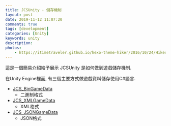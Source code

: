 ```yaml
---
title: JCSUnity - 儲存機制
layout: post
date: 2019-11-12 11:07:20
comments: true
tags: [development]
categories: [Unity]
keywords: unity
description: 
photos:
	- https://itimetraveler.github.io/hexo-theme-hiker/2016/10/24/Hiker%E4%B8%BB%E9%A2%98%E9%A2%84%E8%A7%88/homepage-index.png
---
```


這是一個簡易介紹給予展示 JCSUnity 是如何做到遊戲儲存機制.

在Unity Engine裡面, 有三個主要方式做遊戲資料儲存使用C#語言.

* [JCS_BinGameData](https://jcs090218.github.io/JCSUnity/ScriptReference/index.html?page=SaveLoad_sl_JCS_BinGameData)
  - 二進制格式
* [JCS_XMLGameData](https://jcs090218.github.io/JCSUnity/ScriptReference/index.html?page=SaveLoad_sl_JCS_XMLGameData)
  - XML格式
* [JCS_JSONGameData](https://jcs090218.github.io/JCSUnity/ScriptReference/index.html?page=SaveLoad_sl_JCS_JSONGameData)
  - JSON格式
